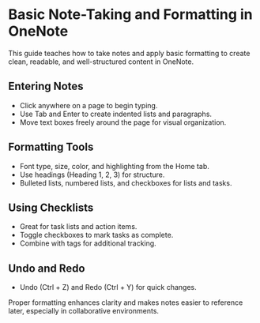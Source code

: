 # Basic Note-Taking and Formatting in OneNote

This guide teaches how to take notes and apply basic formatting to create clean, readable, and well-structured content in OneNote.

## Entering Notes

- Click anywhere on a page to begin typing.
- Use Tab and Enter to create indented lists and paragraphs.
- Move text boxes freely around the page for visual organization.

## Formatting Tools

- Font type, size, color, and highlighting from the Home tab.
- Use headings (Heading 1, 2, 3) for structure.
- Bulleted lists, numbered lists, and checkboxes for lists and tasks.

## Using Checklists

- Great for task lists and action items.
- Toggle checkboxes to mark tasks as complete.
- Combine with tags for additional tracking.

## Undo and Redo

- Undo (Ctrl + Z) and Redo (Ctrl + Y) for quick changes.

Proper formatting enhances clarity and makes notes easier to reference later, especially in collaborative environments.
